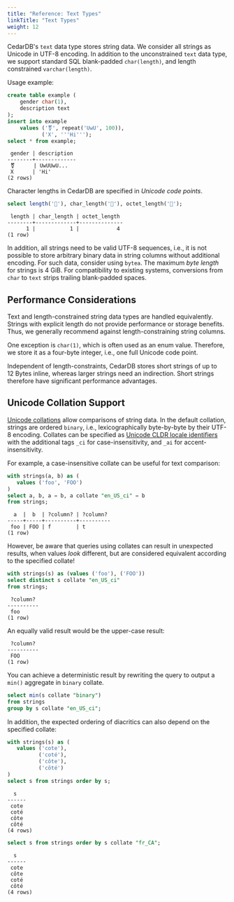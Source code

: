 ```yaml
---
title: "Reference: Text Types"
linkTitle: "Text Types"
weight: 12
---
```


CedarDB's `text` data type stores string data.
We consider all strings as Unicode in UTF-8 encoding.
In addition to the unconstrained `text` data type, we support standard SQL blank-padded 
`char(length)`, and length constrained `varchar(length)`.

Usage example:
```sql
create table example (
    gender char(1),
    description text
);
insert into example
    values ('⚧', repeat('UwU', 100)),
           ('X', '''Hi''');
select * from example;
```

```
 gender | description 
--------+-------------
 ⚧      | UwUUwU...
 X      | 'Hi'
(2 rows)
```


Character lengths in CedarDB are specified in *Unicode code points*.

```sql
select length('🍍'), char_length('🍍'), octet_length('🍍');
```

```
 length | char_length | octet_length 
--------+-------------+--------------
      1 |           1 |            4
(1 row)
```

In addition, all strings need to be valid UTF-8 sequences, i.e., it is not possible to store
arbitrary binary data in string columns without additional encoding.
For such data, consider using `bytea`.
The maximum *byte length* for strings is 4&nbsp;GiB.
For compatibility to existing systems, conversions from `char` to `text` strips trailing
blank-padded spaces.

## Performance Considerations
Text and length-constrained string data types are handled equivalently.
Strings with explicit length do not provide performance or storage benefits.
Thus, we generally recommend against length-constraining string columns.

One exception is `char(1)`, which is often used as an enum value.
Therefore, we store it as a four-byte integer, i.e., one full Unicode code point.

Independent of length-constraints, CedarDB stores short strings of up to 12&nbsp;Bytes
inline, whereas larger strings need an indirection.
Short strings therefore have significant performance advantages.

## Unicode Collation Support

[Unicode collations](https://en.wikipedia.org/wiki/Collation) allow comparisons of string data.
In the default collation, strings are ordered `binary`, i.e., lexicographically byte-by-byte by their UTF-8 encoding.
Collates can be specified as [Unicode CLDR locale identifiers](https://unicode.org/reports/tr35/#Canonical_Unicode_Locale_Identifiers)
with the additional tags `_ci` for case-insensitivity, and `_ai` for accent-insensitivity.

For example, a case-insensitive collate can be useful for text comparison:
```sql
with strings(a, b) as (
   values ('foo', 'FOO')
)
select a, b, a = b, a collate "en_US_ci" = b
from strings;
```

```
  a  |  b  | ?column? | ?column? 
-----+-----+----------+----------
 foo | FOO | f        | t
(1 row)
```

However, be aware that queries using collates can result in unexpected results, when values *look* different, but 
are considered equivalent according to the specified collate!
```sql
with strings(s) as (values ('foo'), ('FOO'))
select distinct s collate "en_US_ci"
from strings;
```

```
 ?column? 
----------
 foo
(1 row)
```

An equally valid result would be the upper-case result:
```
 ?column? 
----------
 FOO
(1 row)
```

You can achieve a deterministic result by rewriting the query to output a `min()` aggregate in `binary` collate.
```sql
select min(s collate "binary")
from strings
group by s collate "en_US_ci";
```


In addition, the expected ordering of diacritics can also depend on the specified collate:
```sql
with strings(s) as (
   values ('cote'),
          ('coté'),
          ('côte'),
          ('côté')
)
select s from strings order by s;
```

```
  s
------
 cote
 coté
 côte
 côté
(4 rows)
```


```sql
select s from strings order by s collate "fr_CA";
```

```
  s
------
 cote
 côte
 coté
 côté
(4 rows)
```


